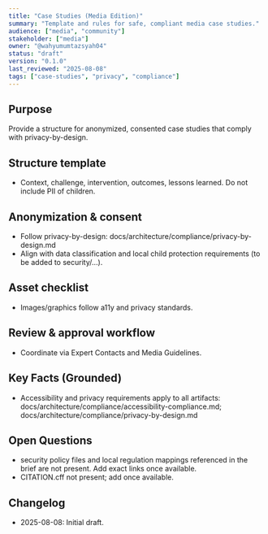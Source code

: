 ```yaml
---
title: "Case Studies (Media Edition)"
summary: "Template and rules for safe, compliant media case studies."
audience: ["media", "community"]
stakeholder: ["media"]
owner: "@wahyumumtazsyah04"
status: "draft"
version: "0.1.0"
last_reviewed: "2025-08-08"
tags: ["case-studies", "privacy", "compliance"]
---
```


## Purpose
Provide a structure for anonymized, consented case studies that comply with privacy-by-design.

## Structure template
- Context, challenge, intervention, outcomes, lessons learned. Do not include PII of children.

## Anonymization & consent
- Follow privacy-by-design: docs/architecture/compliance/privacy-by-design.md
- Align with data classification and local child protection requirements (to be added to security/...).

## Asset checklist
- Images/graphics follow a11y and privacy standards.

## Review & approval workflow
- Coordinate via Expert Contacts and Media Guidelines.

## Key Facts (Grounded)
- Accessibility and privacy requirements apply to all artifacts: docs/architecture/compliance/accessibility-compliance.md; docs/architecture/compliance/privacy-by-design.md

## Open Questions
- security policy files and local regulation mappings referenced in the brief are not present. Add exact links once available.
- CITATION.cff not present; add once available.

## Changelog
- 2025-08-08: Initial draft.
